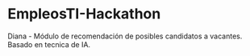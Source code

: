 # EmpleosTI-Hackathon
Diana - Módulo de recomendación de posibles candidatos a vacantes. Basado en tecnica de IA.
